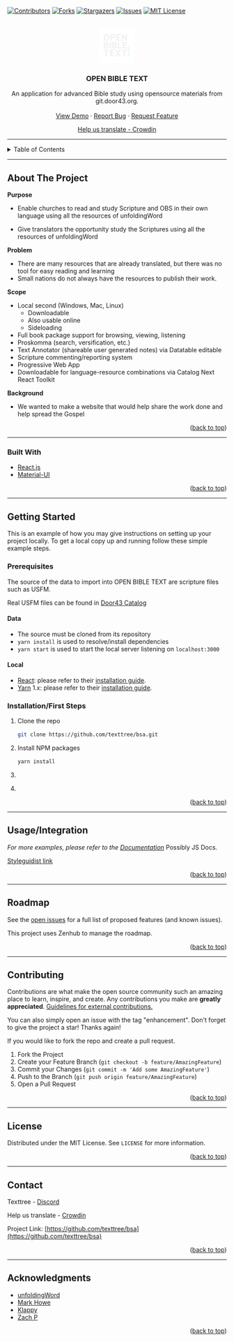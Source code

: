 <div id="top"></div>
<!--
*** Thanks for checking out the Best-README-Template. If you have a suggestion
*** that would make this better, please fork the repo and create a pull request
*** or simply open an issue with the tag "enhancement".
*** Don't forget to give the project a star!
*** Thanks again! Now go create something AMAZING! :D
-->



<!-- PROJECT SHIELDS -->
<!--
*** I'm using markdown "reference style" links for readability.
*** Reference links are enclosed in brackets [ ] instead of parentheses ( ).
*** See the bottom of this document for the declaration of the reference variables
*** for contributors-url, forks-url, etc. This is an optional, concise syntax you may use.
*** https://www.markdownguide.org/basic-syntax/#reference-style-links
-->
[![Contributors][contributors-shield]][contributors-url]
[![Forks][forks-shield]][forks-url]
[![Stargazers][stars-shield]][stars-url]
[![Issues][issues-shield]][issues-url]
[![MIT License][license-shield]][license-url]



<!-- PROJECT LOGO -->
<br />
<div align="center">
  <a href="https://github.com/texttree/bsa">
    <img src="public\logo.png" alt="Logo" width="80" height="80">
  </a>

<h3 align="center">OPEN BIBLE TEXT</h3>

  <p align="center">
An application for advanced Bible study using opensource materials from git.door43.org.
    <br />
    <br />
    <a href="https://develop--tt-bsa.netlify.app/">View Demo</a>
    ·
    <a href="https://github.com/texttree/bsa/issues">Report Bug</a>
    ·
    <a href="https://github.com/texttree/bsa/issues">Request Feature</a>
  </p>
</div>

<p align="center">
    <a href="https://crowdin.com/project/obt">Help us translate - Crowdin</a>
</p>

***
<!-- TABLE OF CONTENTS -->
<details>
  <summary>Table of Contents</summary>
  <ol>
    <li>
      <a href="#about-the-project">About The Project</a>
      <ul>
        <li><a href="#built-with">Built With</a></li>
      </ul>
    </li>
    <li>
      <a href="#getting-started">Getting Started</a>
      <ul>
        <li><a href="#prerequisites">Prerequisites</a></li>
        <li><a href="#installation">Installation</a></li>
      </ul>
    </li>
    <li><a href="#usage">Usage</a></li>
    <li><a href="#roadmap">Roadmap</a></li>
    <li><a href="#contributing">Contributing</a></li>
    <li><a href="#license">License</a></li>
    <li><a href="#contact">Contact</a></li>
    <li><a href="#acknowledgments">Acknowledgments</a></li>
  </ol>
</details>



***
<!-- ABOUT THE PROJECT -->
## About The Project


**Purpose**
- Enable churches to read and study Scripture and OBS in their own language using all the resources of unfoldingWord

- Give translators the opportunity
study the Scriptures using all the resources of unfoldingWord

**Problem**
- There are many resources that are already translated, but there was no tool for easy reading and learning
- Small nations do not always have the resources to publish their work.

**Scope**
- Local second (Windows, Mac, Linux)
  - Downloadable
  - Also usable online
  - Sideloading
- Full book package support for browsing, viewing, listening
- Proskomma (search, versification, etc.)
- Text Annotator (shareable user generated notes) via Datatable editable
- Scripture commenting/reporting system
- Progressive Web App
- Downloadable for language-resource combinations via Catalog Next React Toolkit


**Background**
- We wanted to make a website that would help share the work done and help spread the Gospel


<p align="right">(<a href="#top">back to top</a>)</p>


***
### Built With

* [React.js](https://reactjs.org/)
* [Material-UI](https://v4.mui.com/)

<p align="right">(<a href="#top">back to top</a>)</p>



<!-- GETTING STARTED -->
***
## Getting Started

This is an example of how you may give instructions on setting up your project locally.
To get a local copy up and running follow these simple example steps.

### Prerequisites

The source of the data to import into OPEN BIBLE TEXT are scripture files such as USFM.

Real USFM files can be found in [Door43 Catalog](https://git.door43.org/catalog)

#### Data

- The source must be cloned from its repository
- `yarn install` is used to resolve/install dependencies
- `yarn start` is used to start the local server listening on `localhost:3000`

#### Local

- [React](https://reactjs.org/): please refer to their [installation guide](https://ru.reactjs.org/docs/getting-started.html).
- [Yarn](https://yarnpkg.com/) 1.x: please refer to their [installation guide](https://classic.yarnpkg.com/en/docs/install).


### Installation/First Steps

1. Clone the repo
   ```bash
   git clone https://github.com/texttree/bsa.git
   ```
2. Install NPM packages
   ```bash
   yarn install
   ```
3. 
   ```js
   
   ```
4. 
   ```js
   
   ```

<p align="right">(<a href="#top">back to top</a>)</p>


***
<!-- USAGE EXAMPLES -->
## Usage/Integration




_For more examples, please refer to the [Documentation](https://example.com)_  Possibly JS Docs. 

[Styleguidist link](https://example.netlify.app) 

<p align="right">(<a href="#top">back to top</a>)</p>


***
<!-- ROADMAP -->
## Roadmap

See the [open issues](https://github.com/texttree/bsa/issues) for a full list of proposed features (and known issues).

This project uses Zenhub to manage the roadmap.

<p align="right">(<a href="#top">back to top</a>)</p>



***
<!-- CONTRIBUTING -->
## Contributing

Contributions are what make the open source community such an amazing place to learn, inspire, and create. Any contributions you make are **greatly appreciated**.  [Guidelines for external contributions.](https://forum.door43.org)

You can also simply open an issue with the tag "enhancement".
Don't forget to give the project a star! Thanks again!

If you would like to fork the repo and create a pull request. 

1. Fork the Project
2. Create your Feature Branch (`git checkout -b feature/AmazingFeature`)
3. Commit your Changes (`git commit -m 'Add some AmazingFeature'`)
4. Push to the Branch (`git push origin feature/AmazingFeature`)
5. Open a Pull Request

<p align="right">(<a href="#top">back to top</a>)</p>

***
<!-- LICENSE -->
## License

Distributed under the MIT License. See `LICENSE` for more information.

<p align="right">(<a href="#top">back to top</a>)</p>


***
<!-- CONTACT -->
## Contact

Texttree - [Discord](https://discord.com/invite/AmFFGVBnj6)

Help us translate - [Crowdin](https://crowdin.com/project/obt)

Project Link: [https://github.com/texttree/bsa](https://github.com/texttree/bsa)

<p align="right">(<a href="#top">back to top</a>)</p>


***
## Acknowledgments

* [unfoldingWord](https://github.com/unfoldingWord)
* [Mark Howe](https://github.com/mvahowe)
* [Klappy](https://github.com/klappy)
* [Zach P](https://github.com/ancientTexts-net)

<p align="right">(<a href="#top">back to top</a>)</p>



<!-- MARKDOWN LINKS & IMAGES -->
<!-- https://www.markdownguide.org/basic-syntax/#reference-style-links -->
[contributors-shield]: https://img.shields.io/github/contributors/texttree/bsa.svg?style=for-the-badge
[contributors-url]: https://github.com/texttree/bsa/graphs/contributors
[forks-shield]: https://img.shields.io/github/forks/texttree/bsa.svg?style=for-the-badge
[forks-url]: https://github.com/texttree/bsa/network/members
[stars-shield]: https://img.shields.io/github/stars/texttree/bsa.svg?style=for-the-badge
[stars-url]: https://github.com/texttree/bsa/stargazers
[issues-shield]: https://img.shields.io/github/issues/texttree/bsa.svg?style=for-the-badge
[issues-url]: https://github.com/texttree/bsa/issues
[license-shield]: https://img.shields.io/github/license/texttree/bsa.svg?style=for-the-badge
[license-url]: https://github.com/texttree/bsa/blob/master/LICENSE
[product-screenshot]: images/screenshot.png
